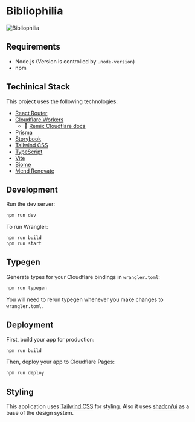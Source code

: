 # Bibliophilia

![Bibliophilia](https://raw.githubusercontent.com/yuseiito/bibliophilia/master/logo.png)

## Requirements

- Node.js (Version is controlled by `.node-version`)
- npm

## Techinical Stack

This project uses the following technologies:

- [React Router](https://reactrouter.com/home)
- [Cloudflare Workers](https://workers.cloudflare.com/)
    - 📖 [Remix Cloudflare docs](https://developers.cloudflare.com/workers/framework-guides/web-apps/react-router/)
- [Prisma](https://www.prisma.io/)
- [Storybook](https://storybook.js.org/)
- [Tailwind CSS](https://tailwindcss.com/)
- [TypeScript](https://www.typescriptlang.org/)
- [Vite](https://vite.dev/)
- [Biome](https://biomejs.dev/)
- [Mend Renovate](https://mend.io/renovate)

## Development

Run the dev server:

```sh
npm run dev
```

To run Wrangler:

```sh
npm run build
npm run start
```

## Typegen

Generate types for your Cloudflare bindings in `wrangler.toml`:

```sh
npm run typegen
```

You will need to rerun typegen whenever you make changes to `wrangler.toml`.

## Deployment

First, build your app for production:

```sh
npm run build
```

Then, deploy your app to Cloudflare Pages:

```sh
npm run deploy
```

## Styling

This application uses [Tailwind CSS](https://tailwindcss.com/) for styling.
Also it uses [shadcn/ui](https://ui.shadcn.com/) as a base of the design system.
